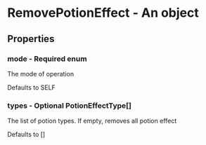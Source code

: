 

# RemovePotionEffect - An object



## Properties



### mode - Required enum



 The mode of operation



Defaults to SELF



### types - Optional PotionEffectType[]



 The list of potion types. If empty, removes all potion effect



Defaults to []

